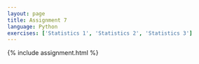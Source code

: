 ```yaml
---
layout: page
title: Assignment 7
language: Python
exercises: ['Statistics 1', 'Statistics 2', 'Statistics 3']
---
```


{% include assignment.html %}
